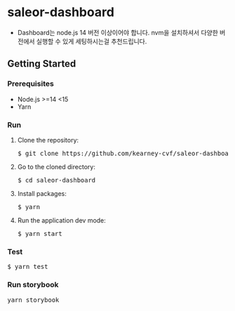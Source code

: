 # saleor-dashboard

- Dashboard는 node.js 14 버전 이상이어야 합니다. nvm을 설치하셔서 다양한 버전에서 실행할 수 있게 세팅하시는걸 추천드립니다.

## Getting Started

### Prerequisites

- Node.js >=14 <15
- Yarn

### Run

1. Clone the repository:

   <pre>
   $ git clone https://github.com/kearney-cvf/saleor-dashboard.git
   </pre>

2. Go to the cloned directory:

   <pre>
   $ cd saleor-dashboard
   </pre>

3. Install packages:

   <pre>
   $ yarn
   </pre>

4. Run the application dev mode:
   <pre>
   $ yarn start
   </pre>

### Test

<pre>
$ yarn test
</pre>

### Run storybook

<pre>
yarn storybook
</pre>
